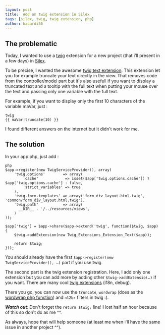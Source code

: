 ```yaml
---
layout: post
title:  Add an twig extension in Silex
tags: [silex, twig, twig extension, php]
author: bacardi55
---
```


The problematic
----
Today, I wanted to use a [twig](http://twig.sensiolabs.org "twig") extension for a new project (that i'll present in a few days) in [Silex](http://silex.sensio.org "silex").

To be precise, I wanted the awesome [twig text extension](https://github.com/fabpot/Twig-extensions "twig extensions"). This extension let you for example truncate your text directly in the view. That removes code from the controller/model part but it's also usefull if you want to display a truncated text and a tooltip with the full text when putting your mouse over the text and passing only one variable with the full text.

For example, if you want to display only the first 10 characters of the variable maVar, just :

    twig
    {{ maVar|truncate(10) }}


I found different answers on the internet but it didn't work for me.



The solution
----

In your app.php, just add :

    php
    $app->register(new TwigServiceProvider(), array(
        'twig.options'        => array(
            'cache'            => isset($app['twig.options.cache']) ? $app['twig.options.cache'] : false,
            'strict_variables' => true
        ),
        'twig.form.templates' => array('form_div_layout.html.twig', 'common/form_div_layout.html.twig'),
        'twig.path'           => array(
          __DIR__ . '/../resources/views',
        )
    ));

    $app['twig'] = $app->share($app->extend('twig', function($twig, $app) {
        $twig->addExtension(new Twig_Extensions_Extension_Text($app));

        return $twig;
    }));

You should already have the first ```$app->register(new TwigServiceProvider(), …)``` part if you use twig.

The second part is the twig extension registration. Here, I add only one extension but you can add more by adding other ```$twig->addExtensio(…)``` if you want. There are many cool [twig extensions](https://github.com/fabpot/Twig-extensions) (i18n, debug).


There you go, you can now use the `truncate`, `wordwrap` (does as the [wordwrap php function](http://www.php.net/manual/fr/function.wordwrap.php)) and `nl2br` filters in twig :).

***Watch out***: Don't forget the ```return $twig;``` line! I lost half an hour because of this so don't do as me ^^.

As always, hope that will help someone (at least me when i'll have the same issue in another project ^^).
